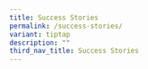 ```yaml
---
title: Success Stories
permalink: /success-stories/
variant: tiptap
description: ""
third_nav_title: Success Stories
---
```

